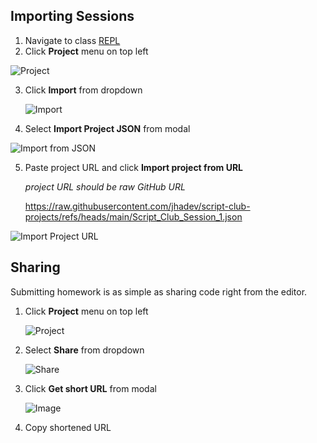 ## Importing Sessions

1. Navigate to class [REPL](https://repl.nighthauk.com)
2. Click **Project** menu on top left
   
  ![Project](https://github.com/user-attachments/assets/96ab893a-5057-4009-93b0-e9d08b3e0b5c)

3. Click **Import** from dropdown
   
   ![Import](https://github.com/user-attachments/assets/43e9a0e7-1e73-48b8-970c-48987afee608)

4. Select **Import Project JSON** from modal

  ![Import from JSON](https://github.com/user-attachments/assets/def9542f-2ae2-4c9c-997c-303fa06e414c)

5. Paste project URL and click **Import project from URL**

   *project URL should be raw GitHub URL*

    https://raw.githubusercontent.com/jhadev/script-club-projects/refs/heads/main/Script_Club_Session_1.json

  ![Import Project URL](https://github.com/user-attachments/assets/2d12347d-e4a6-44ee-a3d8-66ccb142b2f9)

## Sharing

Submitting homework is as simple as sharing code right from the editor.

1. Click **Project** menu on top left
   
   ![Project](https://github.com/user-attachments/assets/96ab893a-5057-4009-93b0-e9d08b3e0b5c)

2. Select **Share** from dropdown
  
   ![Share](https://github.com/user-attachments/assets/ea120683-d1ee-4b09-9176-15516a27dc75)

3. Click **Get short URL** from modal
   
   ![Image](https://github.com/user-attachments/assets/1333564b-17fb-4da9-bc31-b914014eda40)

4. Copy shortened URL
